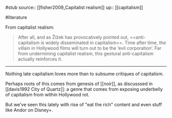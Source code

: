 #stub 
source:: [[fisher2009_Capitalist realism]]
up:: [[capitalism]]

#literature 


From capitalist realism: 
> After all, and as Žižek has provocatively pointed out, ==anti-capitalism is widely disseminated in capitalism==. Time after time, the villain in Hollywood films will turn out to be the ‘evil corporation’. Far from undermining capitalist realism, this gestural anti-capitalism actually reinforces it.


---

Nothing late capitalism loves more than to subsume critiques of capitalism.

Perhaps roots of this comes from genesis of [[noir]], as discusssed in [[davis1992 City of Quartz]]: a genre that comes from exposing underbelly of capitalism from within Hollywood rot.

But we've seen this lately with rise of "eat the rich" content and even stuff like Andor on Disney+.